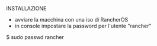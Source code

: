 INSTALLAZIONE

- avviare la macchina con una iso di RancherOS
- in console impostare la password per l'utente "rancher"

$ sudo passwd rancher
